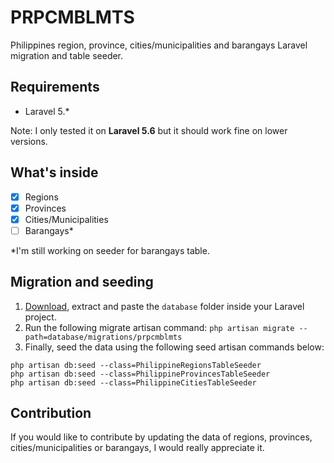 # PRPCMBLMTS
Philippines region, province, cities/municipalities and barangays Laravel migration and table seeder.

## Requirements
- Laravel 5.*

Note: I only tested it on **Laravel 5.6** but it should work fine on lower versions.

## What's inside
- [x] Regions
- [x] Provinces
- [x] Cities/Municipalities
- [ ] Barangays*

*I'm still working on seeder for barangays table.


## Migration and seeding
1. [Download](https://github.com/woenel/prpcmblmts/archive/master.zip), extract and paste the `database` folder inside your Laravel project.
2. Run the following migrate artisan command: `php artisan migrate --path=database/migrations/prpcmblmts`
3. Finally, seed the data using the following seed artisan commands below:
```
php artisan db:seed --class=PhilippineRegionsTableSeeder
php artisan db:seed --class=PhilippineProvincesTableSeeder
php artisan db:seed --class=PhilippineCitiesTableSeeder
```

## Contribution
If you would like to contribute by updating the data of regions, provinces, cities/municipalities or barangays, I would really appreciate it.
